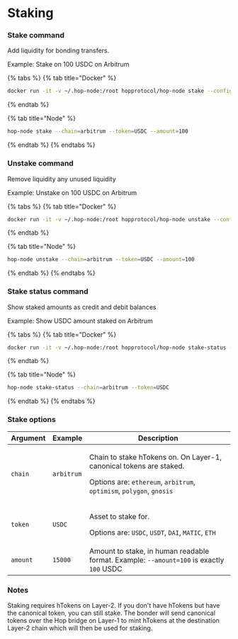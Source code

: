 # Staking

### Stake command

Add liquidity for bonding transfers.

Example: Stake on 100 USDC on Arbitrum

{% tabs %}
{% tab title="Docker" %}
```bash
docker run -it -v ~/.hop-node:/root hopprotocol/hop-node stake --config /root/config.json --chain=arbitrum --token=USDC --amount=100
```
{% endtab %}

{% tab title="Node" %}
```bash
hop-node stake --chain=arbitrum --token=USDC --amount=100
```
{% endtab %}
{% endtabs %}

### Unstake command

Remove liquidity any unused liquidity

Example: Unstake on 100 USDC on Arbitrum

{% tabs %}
{% tab title="Docker" %}
```bash
docker run -it -v ~/.hop-node:/root hopprotocol/hop-node unstake --config /root/config.json --chain=arbitrum --token=USDC --amount=100
```
{% endtab %}

{% tab title="Node" %}
```bash
hop-node unstake --chain=arbitrum --token=USDC --amount=100
```
{% endtab %}
{% endtabs %}

### Stake status command

Show staked amounts as credit and debit balances

Example: Show USDC amount staked on Arbitrum

{% tabs %}
{% tab title="Docker" %}
```bash
docker run -it -v ~/.hop-node:/root hopprotocol/hop-node stake-status --config /root/config.json --chain=arbitrum --token=USDC
```
{% endtab %}

{% tab title="Node" %}
```bash
hop-node stake-status --chain=arbitrum --token=USDC
```
{% endtab %}
{% endtabs %}

### Stake options

| Argument | Example    | Description                                                                                                                                                                                                         |
| -------- | ---------- | ------------------------------------------------------------------------------------------------------------------------------------------------------------------------------------------------------------------- |
| `chain`  | `arbitrum` | <p>Chain to stake hTokens on. On Layer-1, canonical tokens are staked.</p><p></p><p>Options are: <code>ethereum</code>, <code>arbitrum</code>, <code>optimism</code>, <code>polygon</code>, <code>gnosis</code></p> |
| `token`  | `USDC`     | <p>Asset to stake for.</p><p></p><p>Options are: <code>USDC</code>, <code>USDT</code>, <code>DAI</code>, <code>MATIC</code>, <code>ETH</code></p>                                                                   |
| `amount` | `15000`    | Amount to stake, in human readable format. Example: `--amount=100` is exactly `100` USDC                                                                                                                            |

### Notes

Staking requires hTokens on Layer-2. If you don't have hTokens but have the canonical token, you can still stake. The bonder will send canonical tokens over the Hop bridge on Layer-1 to mint hTokens at the destination Layer-2 chain which will then be used for staking.
